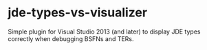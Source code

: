 # jde-types-vs-visualizer
Simple plugin for Visual Studio 2013 (and later) to display JDE types correctly when debugging BSFNs and TERs.
